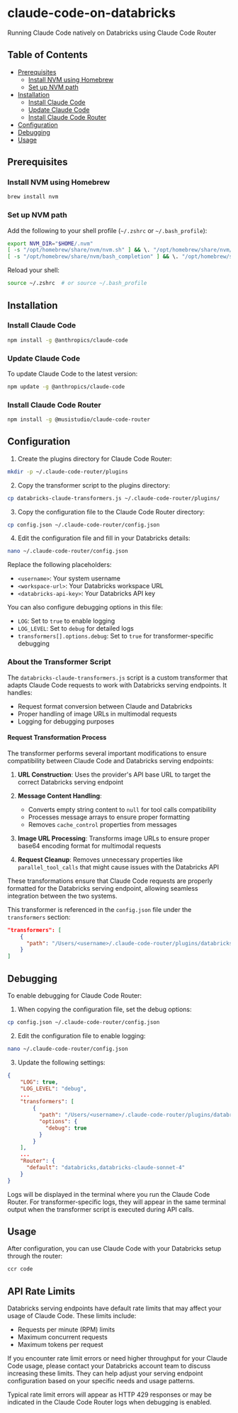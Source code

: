 # claude-code-on-databricks
Running Claude Code natively on Databricks using Claude Code Router

## Table of Contents
- [Prerequisites](#prerequisites)
  - [Install NVM using Homebrew](#install-nvm-using-homebrew)
  - [Set up NVM path](#set-up-nvm-path)
- [Installation](#installation)
  - [Install Claude Code](#install-claude-code)
  - [Update Claude Code](#update-claude-code)
  - [Install Claude Code Router](#install-claude-code-router)
- [Configuration](#configuration)
- [Debugging](#debugging)
- [Usage](#usage)

## Prerequisites

### Install NVM using Homebrew
```bash
brew install nvm
```

### Set up NVM path
Add the following to your shell profile (`~/.zshrc` or `~/.bash_profile`):
```bash
export NVM_DIR="$HOME/.nvm"
[ -s "/opt/homebrew/share/nvm/nvm.sh" ] && \. "/opt/homebrew/share/nvm/nvm.sh"
[ -s "/opt/homebrew/share/nvm/bash_completion" ] && \. "/opt/homebrew/share/nvm/bash_completion"
```

Reload your shell:
```bash
source ~/.zshrc  # or source ~/.bash_profile
```

## Installation

### Install Claude Code
```bash
npm install -g @anthropics/claude-code
```

### Update Claude Code
To update Claude Code to the latest version:
```bash
npm update -g @anthropics/claude-code
```

### Install Claude Code Router
```bash
npm install -g @musistudio/claude-code-router
```

## Configuration

1. Create the plugins directory for Claude Code Router:
```bash
mkdir -p ~/.claude-code-router/plugins
```

2. Copy the transformer script to the plugins directory:
```bash
cp databricks-claude-transformers.js ~/.claude-code-router/plugins/
```

3. Copy the configuration file to the Claude Code Router directory:
```bash
cp config.json ~/.claude-code-router/config.json
```

4. Edit the configuration file and fill in your Databricks details:
```bash
nano ~/.claude-code-router/config.json
```

Replace the following placeholders:
- `<username>`: Your system username
- `<workspace-url>`: Your Databricks workspace URL
- `<databricks-api-key>`: Your Databricks API key

You can also configure debugging options in this file:
- `LOG`: Set to `true` to enable logging
- `LOG_LEVEL`: Set to `debug` for detailed logs
- `transformers[].options.debug`: Set to `true` for transformer-specific debugging

### About the Transformer Script

The `databricks-claude-transformers.js` script is a custom transformer that adapts Claude Code requests to work with Databricks serving endpoints. It handles:

- Request format conversion between Claude and Databricks
- Proper handling of image URLs in multimodal requests
- Logging for debugging purposes

#### Request Transformation Process

The transformer performs several important modifications to ensure compatibility between Claude Code and Databricks serving endpoints:

1. **URL Construction**: Uses the provider's API base URL to target the correct Databricks serving endpoint

2. **Message Content Handling**:
   - Converts empty string content to `null` for tool calls compatibility
   - Processes message arrays to ensure proper formatting
   - Removes `cache_control` properties from messages

3. **Image URL Processing**: Transforms image URLs to ensure proper base64 encoding format for multimodal requests

4. **Request Cleanup**: Removes unnecessary properties like `parallel_tool_calls` that might cause issues with the Databricks API

These transformations ensure that Claude Code requests are properly formatted for the Databricks serving endpoint, allowing seamless integration between the two systems.

This transformer is referenced in the `config.json` file under the `transformers` section:

```json
"transformers": [
    {
      "path": "/Users/<username>/.claude-code-router/plugins/databricks-claude-transformers.js"
    }
]
```

## Debugging

To enable debugging for Claude Code Router:

1. When copying the configuration file, set the debug options:
```bash
cp config.json ~/.claude-code-router/config.json
```

2. Edit the configuration file to enable logging:
```bash
nano ~/.claude-code-router/config.json
```

3. Update the following settings:
```json
{
    "LOG": true,
    "LOG_LEVEL": "debug",
    ...
    "transformers": [
        {
          "path": "/Users/<username>/.claude-code-router/plugins/databricks-claude-transformers.js",
          "options": {
            "debug": true
          }
        }
    ],
    ...
    "Router": {
      "default": "databricks,databricks-claude-sonnet-4"
    }
}
```

Logs will be displayed in the terminal where you run the Claude Code Router. For transformer-specific logs, they will appear in the same terminal output when the transformer script is executed during API calls.

## Usage

After configuration, you can use Claude Code with your Databricks setup through the router:

```bash
ccr code
```

## API Rate Limits

Databricks serving endpoints have default rate limits that may affect your usage of Claude Code. These limits include:

- Requests per minute (RPM) limits
- Maximum concurrent requests
- Maximum tokens per request

If you encounter rate limit errors or need higher throughput for your Claude Code usage, please contact your Databricks account team to discuss increasing these limits. They can help adjust your serving endpoint configuration based on your specific needs and usage patterns.

Typical rate limit errors will appear as HTTP 429 responses or may be indicated in the Claude Code Router logs when debugging is enabled.
